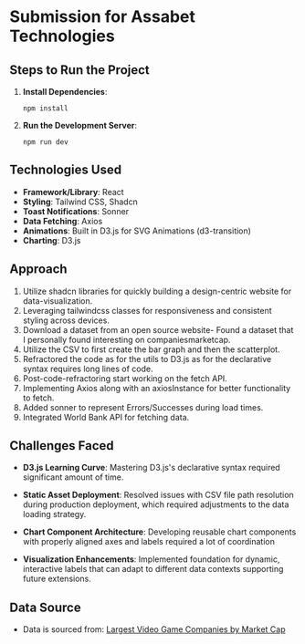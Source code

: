 # Submission for Assabet Technologies

## Steps to Run the Project

1.  **Install Dependencies**:

    ```
    npm install
    ```

2.  **Run the Development Server**:

    ```
    npm run dev
    ```

## Technologies Used

- **Framework/Library**: React
- **Styling**: Tailwind CSS, Shadcn
- **Toast Notifications**: Sonner
- **Data Fetching**: Axios
- **Animations**: Built in D3.js for SVG Animations (d3-transition)
- **Charting**: D3.js

## Approach

1. Utilize shadcn libraries for quickly building a design-centric website for data-visualization.
2. Leveraging tailwindcss classes for responsiveness and consistent styling across devices.
3. Download a dataset from an open source website- Found a dataset that I personally found interesting on companiesmarketcap.
4. Utilize the CSV to first create the bar graph and then the scatterplot.
5. Refractored the code as for the utils to D3.js as for the declarative syntax requires long lines of code.
6. Post-code-refractoring start working on the fetch API.
7. Implementing Axios along with an axiosInstance for better functionality to fetch.
8. Added sonner to represent Errors/Successes during load times.
9. Integrated World Bank API for fetching data.

## Challenges Faced

- **D3.js Learning Curve**: Mastering D3.js's declarative syntax required significant amount of time.

- **Static Asset Deployment**: Resolved issues with CSV file path resolution during production deployment, which required adjustments to the data loading strategy.

- **Chart Component Architecture**: Developing reusable chart components with properly aligned axes and labels required a lot of coordination

- **Visualization Enhancements**: Implemented foundation for dynamic, interactive labels that can adapt to different data contexts supporting future extensions.

## Data Source

- Data is sourced from: [Largest Video Game Companies by Market Cap](https://companiesmarketcap.com/video-games/largest-video-game-companies-by-market-cap/)
